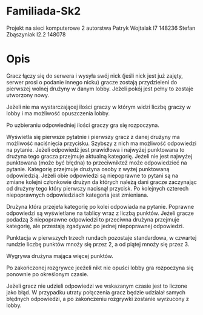 # Familiada-Sk2


Projekt na sieci komputerowe 2 
autorstwa
Patryk Wojtalak I7 148236
Stefan Zbąszyniak I2.2 148078

# Opis

Gracz łączy się do serwera i wysyła swój nick (jeśli nick jest już zajęty,
serwer prosi o podanie innego nicku) gracze zostają przydzieleni do pierwszej
wolnej drużyny w danym lobby. Jeżeli pokój jest pełny to zostaje utworzony nowy.

Jeżeli nie ma wystarczającej ilości graczy w którym widzi liczbę graczy w lobby
i ma możliwość opuszczenia lobby.

Po uzbieraniu odpowiedniej ilości graczy gra się rozpoczyna.

Wyświetla się pierwsze pytatnie i pierwszy gracz z danej drużyny ma możliwość
naciśnięcia przycisku. Szybszy z nich ma możliwość odpowiedzi na pytanie. 
Jeżeli odpowiedź jest prawidłowa i najwyżej punktowana to drużyna tego gracza
przejmuje aktualną kategorię. Jeżeli nie jest najwyżej punktowana (może być błędna) 
to przeciwnikteż może odpowiedzieć na pytanie. Kategorię przejmuje drużyna osoby z 
wyżej punktowaną odpowiedzią.
Jeżeli obie odpowiedzi są niepoprawne to pytani są na zmiane kolejni członkowie
drużyn da których należą dani gracze zaczynając od drużyny tego który pierwszy 
nacisnął przycisk. Po kolejnych czterech niepoprawnych odpowiedziach kategoria jest zmieniana.

Drużyna która przejeła kategorię po kolei odpowiada na pytanie. Poprawne odpowiedzi 
są wyświetlane na tablicy wraz z liczbą punktów. Jeżeli gracze podadzą 3 niepoprawne
odpowiedzi to przeciwna drużyna przejmuje kategorię, ale przestają zgadywać po jednej niepoprawnej odpowiedzi.

Punktacja w pierwszych trzech rundach pozostaje standardowa, w czwartej rundzie liczbę punktów mnoży się przez 2, a od piątej mnoży się przez 3.

Wygrywa drużyna mająca więcej punktów.

Po zakończonej rozgrywce jeeżeli nikt nie opuści lobby gra rozpoczyna się ponownie po określonym czasie.

Jeżeli gracz nie udzieli odpowiedzi we wskazanym czasie jest to liczone jako błąd. 
W przypadku utraty połączenia gracz będzie udzialał samych błędnych odpowiedzi,
a po zakończeniu rozgrywki zostanie wyrzucony z lobby.
